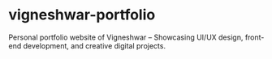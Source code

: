 # vigneshwar-portfolio
Personal portfolio website of Vigneshwar – Showcasing UI/UX design, front-end development, and creative digital projects.
